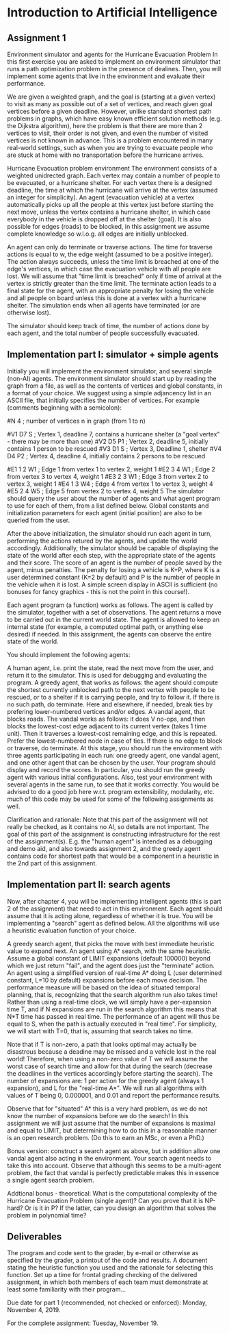 # Introduction to Artificial Intelligence
## Assignment 1
Environment simulator and agents for the Hurricane Evacuation Problem
In this first exercise you are asked to implement an environment simulator that runs a path optimization problem in the presence of dealines. Then, you will implement some agents that live in the environment and evaluate their performance.

We are given a weighted graph, and the goal is (starting at a given vertex) to visit as many as possible out of a set of vertices, and reach given goal vertices before a given deadline. However, unlike standard shortest path problems in graphs, which have easy known efficient solution methods (e.g. the Dijkstra algorithm), here the problem is that there are more than 2 vertices to visit, their order is not given, and even the number of visited vertices is not known in advance. This is a problem encountered in many real-world settings, such as when you are trying to evacuate people who are stuck at home with no transportation before the hurricane arrives.

Hurricane Evacuation problem environment
The environment consists of a weighted unidrected graph. Each vertex may contain a number of people to be evacuated, or a hurricane shelter. For each vertex there is a designed deadline, the time at which the hurricane will arrive at the vertex (assumed an integer for simplicity). An agent (evacuation vehicle) at a vertex automatically picks up all the people at this vertex just before starting the next move, unless the vertex contains a hurricane shelter, in which case everybody in the vehicle is dropped off at the shelter (goal). It is also possible for edges (roads) to be blocked, in this assignment we assume complete knowledge so w.l.o.g. all edges are initially unblocked.

An agent can only do terminate or traverse actions. The time for traverse actions is equal to w, the edge weight (assumed to be a positive integer). The action always succeeds, unless the time limit is breached at one of the edge's vertices, in which case the evacuation vehicle with all people are lost. We will assume that "time limit is breached" only if time of arrival at the vertex is strictly greater than the time limit. The terminate action leads to a final state for the agent, with an appropriate penalty for losing the vehicle and all people on board unless this is done at a vertex with a hurricane shelter. The simulation ends when all agents have terminated (or are otherwise lost).

The simulator should keep track of time, the number of actions done by each agent, and the total number of people successfully evacuated.

## Implementation part I: simulator + simple agents
Initially you will implement the environment simulator, and several simple (non-AI) agents. The environment simulator should start up by reading the graph from a file, as well as the contents of vertices and global constants, in a format of your choice. We suggest using a simple adjancency list in an ASCII file, that initially specifies the number of vertices. For example (comments beginning with a semicolon):

\#N 4      ; number of vertices n in graph (from 1 to n)

\#V1 D7 S                 ; Vertex 1, deadline 7, contains a hurricane shelter (a "goal vertex" - there may be more than one)
\#V2 D5 P1                ; Vertex 2, deadline 5, initially contains 1 person to be rescued
\#V3 D1 S                 ; Vertex 3, Deadline 1, shelter
\#V4 D4 P2                ; Vertex 4, deadline 4, initially contains 2 persons to be rescued

\#E1 1 2 W1                 ; Edge 1 from vertex 1 to vertex 2, weight 1
\#E2 3 4 W1                 ; Edge 2 from vertex 3 to vertex 4, weight 1
\#E3 2 3 W1                 ; Edge 3 from vertex 2 to vertex 3, weight 1
\#E4 1 3 W4                 ; Edge 4 from vertex 1 to vertex 3, weight 4
\#E5 2 4 W5                 ; Edge 5 from vertex 2 to vertex 4, weight 5
The simulator should query the user about the number of agents and what agent program to use for each of them, from a list defined below. Global constants and initialization parameters for each agent (initial position) are also to be queried from the user.

After the above initialization, the simulator should run each agent in turn, performing the actions retured by the agents, and update the world accordingly. Additionally, the simulator should be capable of displaying the state of the world after each step, with the appropriate state of the agents and their score. The score of an agent is the number of people saved by the agent, minus penalties. The penalty for losing a vehicle is K+P, where K is a user determined constant (K=2 by default) and P is the number of people in the vehicle when it is lost. A simple screen display in ASCII is sufficient (no bonuses for fancy graphics - this is not the point in this course!).

Each agent program (a function) works as follows. The agent is called by the simulator, together with a set of observations. The agent returns a move to be carried out in the current world state. The agent is allowed to keep an internal state (for example, a computed optimal path, or anything else desired) if needed. In this assignment, the agents can observe the entire state of the world.

You should implement the following agents:

A human agent, i.e. print the state, read the next move from the user, and return it to the simulator. This is used for debugging and evaluating the program.
A greedy agent, that works as follows: the agent should compute the shortest currently unblocked path to the next vertex with people to be rescued, or to a shelter if it is carrying people, and try to follow it. If there is no such path, do terminate. Here and elsewhere, if needed, break ties by prefering lower-numbered vertices and/or edges.
A vandal agent, that blocks roads. The vandal works as follows: it does V no-ops, and then blocks the lowest-cost edge adjacent to its current vertex (takes 1 time unit). Then it traverses a lowest-cost remaining edge, and this is repeated. Prefer the lowest-numbered node in case of ties. If there is no edge to block or traverse, do terminate.
At this stage, you should run the environment with three agents participating in each run: one greedy agent, one vandal agent, and one other agent that can be chosen by the user. Your program should display and record the scores. In particular, you should run the greedy agent with various initial configurations. Also, test your environment with several agents in the same run, to see that it works correctly. You would be advised to do a good job here w.r.t. program extensibility, modularity, etc. much of this code may be used for some of the following assignments as well.

Clarification and rationale: Note that this part of the assignment will not really be checked, as it contains no AI, so details are not important. The goal of this part of the assignment is constructing infrastructure for the rest of the assignment(s). E.g. the "human agent" is intended as a debugging and demo aid, and also towards assignment 2, and the greedy agent contains code for shortest path that would be a component in a heuristic in the 2nd part of this assignment.

## Implementation part II: search agents
Now, after chapter 4, you will be implementing intelligent agents (this is part 2 of the assignment) that need to act in this environment. Each agent should assume that it is acting alone, regardless of whether it is true. You will be implementing a "search" agent as defined below. All the algorithms will use a heuristic evaluation function of your choice.

A greedy search agent, that picks the move with best immediate heuristic value to expand next.
An agent using A* search, with the same heuristic. Assume a global constant of LIMIT expansions (default 100000) beyond which we just return "fail", and the agent does just the "terminate" action.
An agent using a simplified version of real-time A* doing L (user determined constant, L=10 by default) expansions before each move decision.
The performance measure will be based on the idea of situated temporal planning, that is, recognizing that the search algorithm run also takes time! Rather than using a real-time clock, we will simply have a per-expansion time T, and if N expansions are run in the search algorithm this means that N*T time has passed in real time. The performance of an agent will thus be equal to S, when the path is actually executed in "real time". For simplicity, we will start with T=0, that is, assuming that search takes no time.

Note that if T is non-zero, a path that looks optimal may actually be disastrous because a deadine may be missed and a vehicle lost in the real world! Therefore, when using a non-zero value of T we will assume the worst case of search time and allow for that during the search (decrease the deadlines in the vertices accordingly before starting the search). The number of expansions are: 1 per action for the greedy agent (always 1 expansion), and L for the "real-time A*". We will run all algorithms with values of T being 0, 0.000001, and 0.01 and report the performance results.

Observe that for "situated" A* this is a very hard problem, as we do not know the number of expansions before we do the search! In this assignment we will just assume that the number of expansions is maximal and equal to LIMIT, but determining how to do this in a reasonable manner is an open research problem. (Do this to earn an MSc, or even a PhD.)

Bonus version: construct a search agent as above, but in addition allow one vandal agent also acting in the environment. Your search agent needs to take this into account. Observe that although this seems to be a multi-agent problem, the fact that vandal is perfectly predictable makes this in essence a single agent search problem.

Addtional bonus - theoretical: What is the computational complexity of the Hurricane Evacuation Problem (single agent)? Can you prove that it is NP-hard? Or is it in P? If the latter, can you design an algorithm that solves the problem in polynomial time?

## Deliverables
The program and code sent to the grader, by e-mail or otherwise as specified by the grader, a printout of the code and results. A document stating the heuristic function you used and the rationale for selecting this function. Set up a time for frontal grading checking of the delivered assignment, in which both members of each team must demonstrate at least some familiarity with their program...

Due date for part 1 (recommended, not checked or enforced): Monday, November 4, 2019.

For the complete assignment: Tuesday, November 19.

